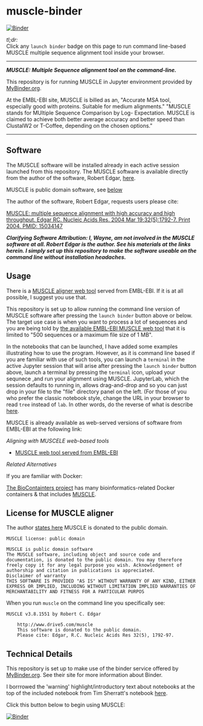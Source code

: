 # muscle-binder

[![Binder](https://mybinder.org/badge_logo.svg)](https://mybinder.org/v2/gh/fomightez/muscle-binder/master?urlpath=lab/tree/index.ipynb)

*tl;dr:*  
Click any `launch binder` badge on this page to run command line-based MUSCLE multiple sequence alignment tool inside your browser.

------

***MUSCLE: Multiple Sequence alignment tool on the command-line.***

This repository is for running MUSCLE in Jupyter environment provided by [MyBinder.org](https://mybinder.org/).  


At the EMBL-EBI site, MUSCLE is billed as an, "Accurate MSA tool, especially good with proteins. Suitable for medium alignments." "MUSCLE stands for MUltiple Sequence Comparison by Log- Expectation. MUSCLE is claimed to achieve both better average accuracy and better speed than ClustalW2 or T-Coffee, depending on the chosen options."

-------

Software
--------

The MUSCLE software will be installed already in each active session launched from this repository. The MUSCLE software is available directly from the author of the software, Robert Edgar, [here](https://www.drive5.com/muscle/).

MUSCLE is public domain software, see [below](#License-for-MUSCLE-aligner)

The author of the software, Robert Edgar, requests users please cite:

[MUSCLE: multiple sequence alignment with high accuracy and high throughput. Edgar RC. Nucleic Acids Res. 2004 Mar 19;32(5):1792-7. Print 2004. PMID: 15034147](https://www.ncbi.nlm.nih.gov/pubmed/15034147)


***Clarifying Software Attribution: I, Wayne, am not involved in the MUSCLE software at all. Robert Edgar is the author. See his materials at the links herein. I simply set up this repository to make the software useable on the command line without installation headaches.***



Usage
-----

There is a [MUSCLE aligner web tool](https://www.ebi.ac.uk/Tools/msa/muscle/) served from EMBL-EBI. If it is at all possible, I suggest you use that.

This repository is set up to allow running the command line version of MUSCLE software after pressing the `launch binder` button above or below. The target use case is when you want to process a lot of sequences and you are being told by [the available EMBL-EBI MUSCLE web tool](https://www.ebi.ac.uk/Tools/msa/muscle/) that it is limited to "500 sequences or a maximum file size of 1 MB".

In the notebooks that can be launched, I have added some examples illustrating how to use the program. However, as it is command line based if you are familiar with use of such tools, you can launch a `terminal` in the active Jupyter session that will arise after pressing the `launch binder` button above, launch a terminal by pressing the `terminal` icon, upload your sequnece ,and run your alignment using MUSCLE. JupyterLab, which the session defaults to running in, allows drag-and-drop and so you can just drop in your file to the "file" directory panel on the left. (For those of you who prefer the classic notebook style, change the URL in your browser to read `tree` instead of `lab`. In other words, do the reverse of what is describe [here](https://github.com/binder-examples/jupyterlab#start-jupyterlab-after-you-start-your-binder).

MUSCLE is already available as web-served versions of software from EMBL-EBI at the following link:

*Aligning with MUSCELE web-based tools*

* [MUSCLE web tool served from EMBL-EBI](https://www.ebi.ac.uk/Tools/msa/muscle/)

*Related Alternatives*

If you are familiar with Docker:

[The BioContainters project](https://github.com/BioContainers/containers) has many bioinformatics-related Docker containers & that includes [MUSCLE](https://github.com/BioContainers/containers/tree/master/muscle).

 
License for MUSCLE aligner
----------------------------

The author [states here](http://www.drive5.com/muscle/manual/license.html)  MUSCLE is donated to the public domain.

```
MUSCLE license: public domain
 
MUSCLE is public domain software
The MUSCLE software, including object and source code and documentation, is donated to the public domain. You may therefore freely copy it for any legal purpose you wish. Acknowledgement of authorship and citation in publications is appreciated.
Disclaimer of warranty
THIS SOFTWARE IS PROVIDED "AS IS" WITHOUT WARRANTY OF ANY KIND, EITHER EXPRESS OR IMPLIED, INCLUDING WITHOUT LIMITATION IMPLIED WARRANTIES OF MERCHANTABILITY AND FITNESS FOR A PARTICULAR PURPOS

```

When you run `muscle` on the command line you specifically see:

```
MUSCLE v3.8.1551 by Robert C. Edgar

    http://www.drive5.com/muscle
    This software is donated to the public domain.
    Please cite: Edgar, R.C. Nucleic Acids Res 32(5), 1792-97.
```

Technical Details
-----------------

This repository is set up to make use of the binder service offered by [MyBinder.org](https://mybinder.org/). See their site for more information about Binder.

I borrrowed the 'warning' highlight/introductory text about notebooks at the top of the included notebook from Tim Sherratt's notebook [here](https://github.com/GLAM-Workbench/te-papa-api/blob/master/Exploring-the-Te-Papa-collection-API.ipynb).

Click this button below to begin using MUSCLE:

[![Binder](https://mybinder.org/badge_logo.svg)](https://mybinder.org/v2/gh/fomightez/muscle-binder/master?urlpath=lab/tree/index.ipynb)

